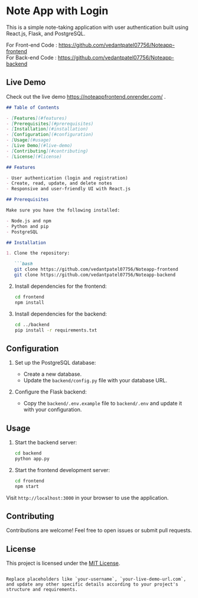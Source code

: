 

# Note App with Login

This is a simple note-taking application with user authentication built using React.js, Flask, and PostgreSQL.

For Front-﻿end Code : https://github.com/vedantpatel07756/Noteapp-frontend <br>
For Back-end Code : https://github.com/vedantpatel07756/Noteapp-backend
## Live Demo

Check out the live demo https://noteappfrontend.onrender.com/ .


```markdown
## Table of Contents

- [Features](#features)
- [Prerequisites](#prerequisites)
- [Installation](#installation)
- [Configuration](#configuration)
- [Usage](#usage)
- [Live Demo](#live-demo)
- [Contributing](#contributing)
- [License](#license)

## Features

- User authentication (login and registration)
- Create, read, update, and delete notes
- Responsive and user-friendly UI with React.js

## Prerequisites

Make sure you have the following installed:

- Node.js and npm
- Python and pip
- PostgreSQL

## Installation

1. Clone the repository:

   ```bash
   git clone https://github.com/vedantpatel07756/Noteapp-frontend
   git clone https://github.com/vedantpatel07756/Noteapp-backend
   ```

2. Install dependencies for the frontend:

   ```bash
   cd frontend
   npm install
   ```

3. Install dependencies for the backend:

   ```bash
   cd ../backend
   pip install -r requirements.txt
   ```

## Configuration

1. Set up the PostgreSQL database:

   - Create a new database.
   - Update the `backend/config.py` file with your database URL.

2. Configure the Flask backend:

   - Copy the `backend/.env.example` file to `backend/.env` and update it with your configuration.

## Usage

1. Start the backend server:

   ```bash
   cd backend
   python app.py
   ```

2. Start the frontend development server:

   ```bash
   cd frontend
   npm start
   ```

Visit `http://localhost:3000` in your browser to use the application.



## Contributing

Contributions are welcome! Feel free to open issues or submit pull requests.

## License

This project is licensed under the [MIT License](LICENSE).
```

Replace placeholders like `your-username`, `your-live-demo-url.com`, and update any other specific details according to your project's structure and requirements.
